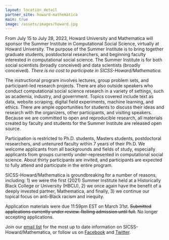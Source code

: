 ```yaml
---
layout: location_detail
partner_site: howard-mathematica
main: true
image: /assets/images/howard.jpg
---
```


From July 15 to July 28, 2023, Howard University and Mathematica will sponsor the Summer Institute in Computational Social Science, virtually at Howard University. The purpose of the Summer Institute is to bring together graduate students, postdoctoral researchers, and beginning faculty interested in computational social science. The Summer Institute is for both social scientists (broadly conceived) and data scientists (broadly conceived). <i>There is no cost to participate in SICSS-Howard/Mathematica.</i>

The instructional program involves lectures, group problem sets, and participant-led research projects. There are also outside speakers who conduct computational social science research in a variety of settings, such as academia, industry, and government. Topics covered include text as data, website scraping, digital field experiments, machine learning, and ethics. There are ample opportunities for students to discuss their ideas and research with the organizers, other participants, and visiting speakers. Because we are committed to open and reproducible research, all materials created by faculty and students for the Summer Institute are released open source.

Participation is restricted to Ph.D. students, Masters students, postdoctoral researchers, and untenured faculty within 7 years of their Ph.D. We welcome applicants from all backgrounds and fields of study, especially applicants from groups currently under-represented in computational social science. About thirty participants are invited, and participants are expected to fully attend and participate in the entire program.

SICSS-Howard/Mathematica is groundbreaking for a number of reasons, including: 1) we were the first (2021) Summer Institute held at a Historically Black College or University (HBCU), 2) we once again have the benefit of a deeply invested partner, Mathematica, and finally, 3) we continue our topical focus on anti-Black racism and inequity.

Application materials were due 11:59pm EST on March 31st. ~~Submitted applications currently under review. Rolling admission until full.~~ No longer accepting applications.

Join our [email list](https://docs.google.com/forms/d/e/1FAIpQLSfD7YNUdhhngu4glivO2CAzKX1ief6p2Yyj2B49cdwgk-qwCA/viewform) for the most up to date information on SICSS-Howard/Mathematica, or follow us on [Facebook](https://www.facebook.com/SICSS.Howard.Mathematica) and [Twitter](https://twitter.com/sicss_howard).
